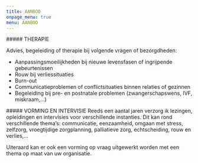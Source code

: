 ```yaml
---
title: AANBOD
onpage_menu: true
menu: AANBOD
---
```


<div markdown="1" class="col-sm-10 col-sm-offset-1 col-md-5 col-md-offset-1 column-article">
##### THERAPIE

Advies, begeleiding of therapie bij volgende vragen of bezorgdheden:

+ Aanpassingsmoeilijkheden bij nieuwe levensfasen of ingrijpende gebeurtenissen
+ Rouw bij verliessituaties
+ Burn-out
+ Communicatieproblemen of conflictsituaties binnen relaties of gezinnen
+ Begeleiding bij pre- en postnatale problemen (zwangerschapswens, IVF, miskraam,...)
</div>

<div markdown="1" class="col-sm-10 col-sm-offset-1 col-md-5 col-md-offset-0 column-article">
##### VORMING EN INTERVISIE
 Reeds een aantal jaren verzorg ik lezingen, opleidingen en intervisies voor verschillende instanties. Dit kan rond verschillende thema’s: communicatie, eenzaamheid, omgaan met stress, zelfzorg, vroegtijdige zorgplanning, palliatieve zorg, echtscheiding, rouw en verlies,…

Uiteraard kan er ook een vorming op vraag uitgewerkt worden met een thema op maat van uw organisatie.
</div>